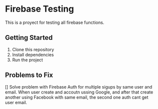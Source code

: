 # Firebase Testing

This is a proyect for testing all firebase functions.

## Getting Started

1. Clone this repository
2. Install dependencies
3. Run the project

## Problems to Fix

[] Solve problem with Firebase Auth for multiple sigups by same user and email. When user create and accoutn ussing Google, and after that create another using Facebook with same email, the second one auth cant get user email.

